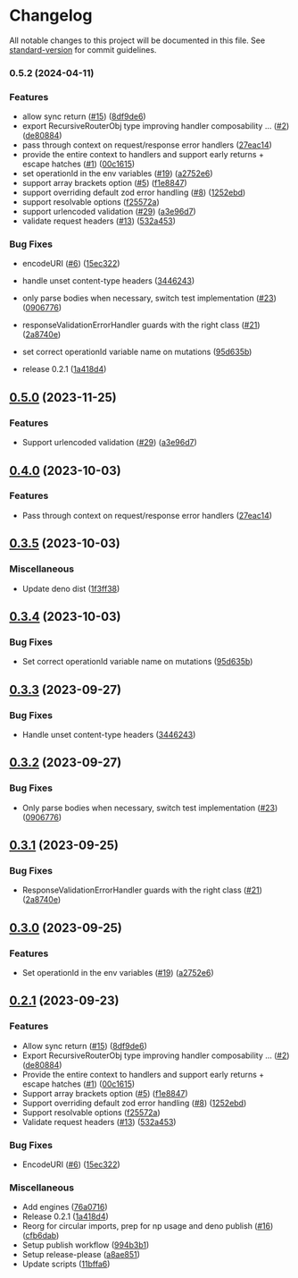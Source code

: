 # Changelog

All notable changes to this project will be documented in this file. See [standard-version](https://github.com/conventional-changelog/standard-version) for commit guidelines.

### 0.5.2 (2024-04-11)


### Features

* allow sync return ([#15](https://github.com/finfollow/ts-rest-hono/issues/15)) ([8df9de6](https://github.com/finfollow/ts-rest-hono/commit/8df9de6933748d899a97cccbb1d369b962dea622))
* export RecursiveRouterObj type improving handler composability … ([#2](https://github.com/finfollow/ts-rest-hono/issues/2)) ([de80884](https://github.com/finfollow/ts-rest-hono/commit/de808841a4f1aeb8114eeb60cee58536905712cf))
* pass through context on request/response error handlers ([27eac14](https://github.com/finfollow/ts-rest-hono/commit/27eac14e82ac995e3195bcbe5a0220ef8436b790))
* provide the entire context to handlers and support early returns + escape hatches ([#1](https://github.com/finfollow/ts-rest-hono/issues/1)) ([00c1615](https://github.com/finfollow/ts-rest-hono/commit/00c16152b3322a76c5d59492229b28ed7bd0f413))
* set operationId in the env variables ([#19](https://github.com/finfollow/ts-rest-hono/issues/19)) ([a2752e6](https://github.com/finfollow/ts-rest-hono/commit/a2752e61436275178d7c38cf1f0909b067587187))
* support array brackets option ([#5](https://github.com/finfollow/ts-rest-hono/issues/5)) ([f1e8847](https://github.com/finfollow/ts-rest-hono/commit/f1e8847d8c279a4829459704861fe9fb2fe6fc12))
* support overriding default zod error handling ([#8](https://github.com/finfollow/ts-rest-hono/issues/8)) ([1252ebd](https://github.com/finfollow/ts-rest-hono/commit/1252ebdb357b4e6e3a5e69edee3f02adf3f8ae96))
* support resolvable options ([f25572a](https://github.com/finfollow/ts-rest-hono/commit/f25572ae23f1bd58806107d7f181a4fb546b9f28))
* support urlencoded validation ([#29](https://github.com/finfollow/ts-rest-hono/issues/29)) ([a3e96d7](https://github.com/finfollow/ts-rest-hono/commit/a3e96d7b536c5e0856e1ed4e14d496ce0764eac9))
* validate request headers ([#13](https://github.com/finfollow/ts-rest-hono/issues/13)) ([532a453](https://github.com/finfollow/ts-rest-hono/commit/532a453861abac04b278b4eef28c68947c68a6f4))


### Bug Fixes

* encodeURI ([#6](https://github.com/finfollow/ts-rest-hono/issues/6)) ([15ec322](https://github.com/finfollow/ts-rest-hono/commit/15ec3224e54d3e79601f8a47951ef1fe4e966c15))
* handle unset content-type headers ([3446243](https://github.com/finfollow/ts-rest-hono/commit/3446243a39b0f7ecb242ffbc0a7d21bddca0e73a))
* only parse bodies when necessary, switch test implementation ([#23](https://github.com/finfollow/ts-rest-hono/issues/23)) ([0906776](https://github.com/finfollow/ts-rest-hono/commit/0906776c4025b6454762b26c5f3284e00873f80a))
* responseValidationErrorHandler guards with the right class ([#21](https://github.com/finfollow/ts-rest-hono/issues/21)) ([2a8740e](https://github.com/finfollow/ts-rest-hono/commit/2a8740e81ded035585de1637f07686db3501b80d))
* set correct operationId variable name on mutations ([95d635b](https://github.com/finfollow/ts-rest-hono/commit/95d635b091c8c1f5158a607cd62ce8ddb352066d))


* release 0.2.1 ([1a418d4](https://github.com/finfollow/ts-rest-hono/commit/1a418d4e038ceeecf635ee09571bb6fa1fd207ea))

## [0.5.0](https://github.com/msutkowski/ts-rest-hono/compare/ts-rest-hono-v0.4.0...ts-rest-hono-v0.5.0) (2023-11-25)


### Features

* Support urlencoded validation ([#29](https://github.com/msutkowski/ts-rest-hono/issues/29)) ([a3e96d7](https://github.com/msutkowski/ts-rest-hono/commit/a3e96d7b536c5e0856e1ed4e14d496ce0764eac9))

## [0.4.0](https://github.com/msutkowski/ts-rest-hono/compare/ts-rest-hono-v0.3.5...ts-rest-hono-v0.4.0) (2023-10-03)


### Features

* Pass through context on request/response error handlers ([27eac14](https://github.com/msutkowski/ts-rest-hono/commit/27eac14e82ac995e3195bcbe5a0220ef8436b790))

## [0.3.5](https://github.com/msutkowski/ts-rest-hono/compare/ts-rest-hono-v0.3.4...ts-rest-hono-v0.3.5) (2023-10-03)


### Miscellaneous

* Update deno dist ([1f3ff38](https://github.com/msutkowski/ts-rest-hono/commit/1f3ff38b97ccb703524dc8553a6d223b2d0c412e))

## [0.3.4](https://github.com/msutkowski/ts-rest-hono/compare/ts-rest-hono-v0.3.3...ts-rest-hono-v0.3.4) (2023-10-03)


### Bug Fixes

* Set correct operationId variable name on mutations ([95d635b](https://github.com/msutkowski/ts-rest-hono/commit/95d635b091c8c1f5158a607cd62ce8ddb352066d))

## [0.3.3](https://github.com/msutkowski/ts-rest-hono/compare/ts-rest-hono-v0.3.2...ts-rest-hono-v0.3.3) (2023-09-27)


### Bug Fixes

* Handle unset content-type headers ([3446243](https://github.com/msutkowski/ts-rest-hono/commit/3446243a39b0f7ecb242ffbc0a7d21bddca0e73a))

## [0.3.2](https://github.com/msutkowski/ts-rest-hono/compare/ts-rest-hono-v0.3.1...ts-rest-hono-v0.3.2) (2023-09-27)


### Bug Fixes

* Only parse bodies when necessary, switch test implementation ([#23](https://github.com/msutkowski/ts-rest-hono/issues/23)) ([0906776](https://github.com/msutkowski/ts-rest-hono/commit/0906776c4025b6454762b26c5f3284e00873f80a))

## [0.3.1](https://github.com/msutkowski/ts-rest-hono/compare/ts-rest-hono-v0.3.0...ts-rest-hono-v0.3.1) (2023-09-25)


### Bug Fixes

* ResponseValidationErrorHandler guards with the right class ([#21](https://github.com/msutkowski/ts-rest-hono/issues/21)) ([2a8740e](https://github.com/msutkowski/ts-rest-hono/commit/2a8740e81ded035585de1637f07686db3501b80d))

## [0.3.0](https://github.com/msutkowski/ts-rest-hono/compare/ts-rest-hono-v0.2.1...ts-rest-hono-v0.3.0) (2023-09-25)


### Features

* Set operationId in the env variables ([#19](https://github.com/msutkowski/ts-rest-hono/issues/19)) ([a2752e6](https://github.com/msutkowski/ts-rest-hono/commit/a2752e61436275178d7c38cf1f0909b067587187))

## [0.2.1](https://github.com/msutkowski/ts-rest-hono/compare/ts-rest-hono-v0.2.0...ts-rest-hono-v0.2.1) (2023-09-23)


### Features

* Allow sync return ([#15](https://github.com/msutkowski/ts-rest-hono/issues/15)) ([8df9de6](https://github.com/msutkowski/ts-rest-hono/commit/8df9de6933748d899a97cccbb1d369b962dea622))
* Export RecursiveRouterObj type improving handler composability … ([#2](https://github.com/msutkowski/ts-rest-hono/issues/2)) ([de80884](https://github.com/msutkowski/ts-rest-hono/commit/de808841a4f1aeb8114eeb60cee58536905712cf))
* Provide the entire context to handlers and support early returns + escape hatches ([#1](https://github.com/msutkowski/ts-rest-hono/issues/1)) ([00c1615](https://github.com/msutkowski/ts-rest-hono/commit/00c16152b3322a76c5d59492229b28ed7bd0f413))
* Support array brackets option ([#5](https://github.com/msutkowski/ts-rest-hono/issues/5)) ([f1e8847](https://github.com/msutkowski/ts-rest-hono/commit/f1e8847d8c279a4829459704861fe9fb2fe6fc12))
* Support overriding default zod error handling ([#8](https://github.com/msutkowski/ts-rest-hono/issues/8)) ([1252ebd](https://github.com/msutkowski/ts-rest-hono/commit/1252ebdb357b4e6e3a5e69edee3f02adf3f8ae96))
* Support resolvable options ([f25572a](https://github.com/msutkowski/ts-rest-hono/commit/f25572ae23f1bd58806107d7f181a4fb546b9f28))
* Validate request headers ([#13](https://github.com/msutkowski/ts-rest-hono/issues/13)) ([532a453](https://github.com/msutkowski/ts-rest-hono/commit/532a453861abac04b278b4eef28c68947c68a6f4))


### Bug Fixes

* EncodeURI ([#6](https://github.com/msutkowski/ts-rest-hono/issues/6)) ([15ec322](https://github.com/msutkowski/ts-rest-hono/commit/15ec3224e54d3e79601f8a47951ef1fe4e966c15))


### Miscellaneous

* Add engines ([76a0716](https://github.com/msutkowski/ts-rest-hono/commit/76a0716eacc6eeb940a3b8cadecbabe8a2f7173a))
* Release 0.2.1 ([1a418d4](https://github.com/msutkowski/ts-rest-hono/commit/1a418d4e038ceeecf635ee09571bb6fa1fd207ea))
* Reorg for circular imports, prep for np usage and deno publish ([#16](https://github.com/msutkowski/ts-rest-hono/issues/16)) ([cfb6dab](https://github.com/msutkowski/ts-rest-hono/commit/cfb6dab9e91d611e5e1e9b36c85e3bc535f052b6))
* Setup publish workflow ([994b3b1](https://github.com/msutkowski/ts-rest-hono/commit/994b3b109923ff7e2450f0f21376ba165f805a74))
* Setup release-please ([a8ae851](https://github.com/msutkowski/ts-rest-hono/commit/a8ae85124018977abbffdf000e62216e6c94333f))
* Update scripts ([11bffa6](https://github.com/msutkowski/ts-rest-hono/commit/11bffa63a822b5f06ebd89ba51265486cb7a501b))
